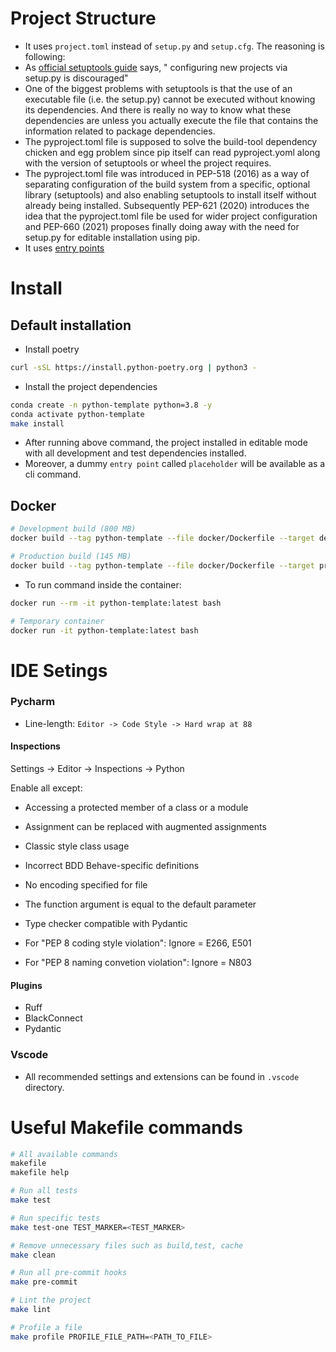 # Project Structure

- It uses `project.toml` instead of `setup.py` and `setup.cfg`. The reasoning is following:
- As [official setuptools guide](https://github.com/pypa/setuptools/blob/main/docs/userguide/quickstart.rst) says, " configuring new projects via setup.py is discouraged"
- One of the biggest problems with setuptools is that the use of an executable file (i.e. the setup.py) cannot be executed without knowing its dependencies. And there is really no way to know what these dependencies are unless you actually execute the file that contains the information related to package dependencies.
- The pyproject.toml file is supposed to solve the build-tool dependency chicken and egg problem since pip itself can read pyproject.yoml along with the version of setuptools or wheel the project requires.
- The pyproject.toml file was introduced in PEP-518 (2016) as a way of separating configuration of the build system from a specific, optional library (setuptools) and also enabling setuptools to install itself without already being installed. Subsequently PEP-621 (2020) introduces the idea that the pyproject.toml file be used for wider project configuration and PEP-660 (2021) proposes finally doing away with the need for setup.py for editable installation using pip.
- It uses [entry points](https://setuptools.pypa.io/en/latest/userguide/entry_point.html)

# Install

## Default installation
- Install poetry
```bash
curl -sSL https://install.python-poetry.org | python3 -
```

- Install the project dependencies
```bash
conda create -n python-template python=3.8 -y
conda activate python-template
make install
```

- After running above command, the project installed in editable mode with all development and test dependencies installed.
- Moreover, a dummy `entry point` called `placeholder` will be available as a cli command.

## Docker

```bash
# Development build (800 MB)
docker build --tag python-template --file docker/Dockerfile --target development .

# Production build (145 MB)
docker build --tag python-template --file docker/Dockerfile --target production .
```

- To run command inside the container:

```bash
docker run --rm -it python-template:latest bash

# Temporary container
docker run -it python-template:latest bash
```

# IDE Setings

### Pycharm

- Line-length: `Editor -> Code Style -> Hard wrap at 88`

#### Inspections
Settings -> Editor -> Inspections -> Python

Enable all except:
- Accessing a protected member of a class or a module
- Assignment can be replaced with augmented assignments
- Classic style class usage
- Incorrect BDD Behave-specific definitions
- No encoding specified for file
- The function argument is equal to the default parameter
- Type checker compatible with Pydantic

- For "PEP 8 coding style violation":
  Ignore = E266, E501
- For "PEP 8 naming convetion violation":
  Ignore = N803

#### Plugins
- Ruff
- BlackConnect
- Pydantic

### Vscode

- All recommended settings and extensions can be found in `.vscode` directory.

# Useful Makefile commands
```bash
# All available commands
makefile
makefile help

# Run all tests
make test

# Run specific tests
make test-one TEST_MARKER=<TEST_MARKER>

# Remove unnecessary files such as build,test, cache
make clean

# Run all pre-commit hooks
make pre-commit

# Lint the project
make lint

# Profile a file
make profile PROFILE_FILE_PATH=<PATH_TO_FILE>
```
